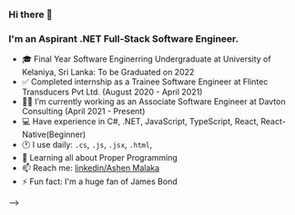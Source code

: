 ### Hi there 👋

<!--
**RohanX-Git/RohanX-Git** is a ✨ _special_ ✨ repository because its `README.md` (this file) appears on your GitHub profile.

Here are some ideas to get you started:

- 🔭 I’m currently working on ...
- 🌱 I’m currently learning ...
- 👯 I’m looking to collaborate on ...
- 🤔 I’m looking for help with ...
- 💬 Ask me about ...
- 📫 How to reach me: ...
- 😄 Pronouns: ...
- ⚡ Fun fact: ...
-->

<!--

### Hi there, I am Ashen Malaka 👋
![](https://komarev.com/ghpvc/?username=ashenmalaka)

![Anurag's GitHub stats](https://github-readme-stats.vercel.app/api?username=ashenmalaka&show_icons=true)   

[![Top Langs](https://github-readme-stats.vercel.app/api/top-langs/?username=ashenmalaka&layout=compact&hide=java,php)](https://github.com/anuraghazra/github-readme-stats)

<!--
**ashenmalaka/ashenmalaka** is a ✨ _special_ ✨ repository because its `README.md` (this file) appears on your GitHub profile.

Here are some ideas to get you started:

- 🔭 I’m currently working ...
- 🌱 I’m currently learning ...
- 👯 I’m looking to collaborate on ...
- 🤔 I’m looking for help with ...
- 💬 Ask me about ...
- 📫 How to reach me: ...
- 😄 Pronouns: ...
- ⚡ Fun fact: ...
-->

### I'm an Aspirant .NET Full-Stack Software Engineer.
- 🎓 Final Year Software Enginerring Undergraduate at University of Kelaniya, Sri Lanka: To be Graduated on 2022
- ✅ Completed internship as a Trainee Software Engineer at Flintec Transducers Pvt Ltd. (August 2020 - April 2021)
- 👨‍💻 I’m currently working as an Associate Software Engineer at Davton Consulting (April 2021 - Present) 
- 💻 Have experience in C#, .NET, JavaScript, TypeScript, React, React-Native(Beginner)
- 🕐 I use daily: ```.cs```, ```.js```, ```.jsx```, ```.html```,
- 🌱 Learning all about Proper Programming
- 📫 Reach me: [linkedin/Ashen Malaka](https://www.linkedin.com/in/ashen-malaka-ranasinghe-4aaba3153/)
- ⚡️ Fun fact: I'm a huge fan of James Bond

-->
